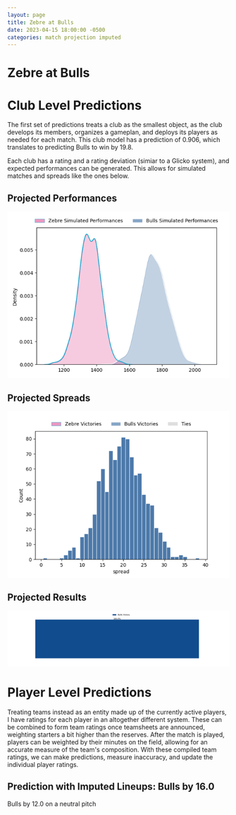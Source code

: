 ```yaml
---  
layout: page  
title: Zebre at Bulls  
date: 2023-04-15 18:00:00 -0500  
categories: match projection imputed  
---
```

# Zebre at Bulls

# Club Level Predictions


The first set of predictions treats a club as the smallest object, as the club develops its members, organizes a gameplan, and deploys its players as needed for each match. This club model has a prediction of 0.906, which translates to predicting Bulls to win by 19.8.

Each club has a rating and a rating deviation (simiar to a Glicko system), and expected performances can be generated. This allows for simulated matches and spreads like the ones below.
## Projected Performances


![Projected Performances](plots/performances_2023-04-15-Bulls-Zebre.png)
## Projected Spreads


![Projected Spreads](plots/spreads_2023-04-15-Bulls-Zebre.png)
## Projected Results


![Projected Results](plots/resultbar_2023-04-15-Bulls-Zebre.png)
# Player Level Predictions


Treating teams instead as an entity made up of the currently active players, I have ratings for each player in an altogether different system. These can be combined to form team ratings once teamsheets are announced, weighting starters a bit higher than the reserves. After the match is played, players can be weighted by their minutes on the field, allowing for an accurate measure of the team's composition. With these compiled team ratings, we can make predictions, measure inaccuracy, and update the individual player ratings.
## Prediction with Imputed Lineups: Bulls by 16.0


Bulls by 12.0 on a neutral pitch

